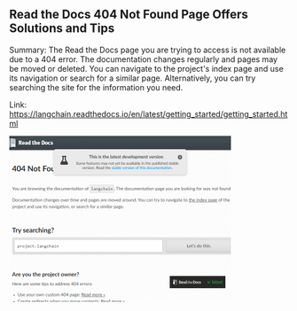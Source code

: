 ## Read the Docs 404 Not Found Page Offers Solutions and Tips
Summary: The Read the Docs page you are trying to access is not available due to a 404 error. The documentation changes regularly and pages may be moved or deleted. You can navigate to the project's index page and use its navigation or search for a similar page. Alternatively, you can try searching the site for the information you need.

Link: https://langchain.readthedocs.io/en/latest/getting_started/getting_started.html

<img src="/img/3b5edfad-5d41-46a9-b67b-02293b9ea8c1.png" width="400" />
<br/><br/>

